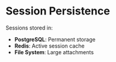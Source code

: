 # Session Persistence

Sessions stored in:
- **PostgreSQL**: Permanent storage
- **Redis**: Active session cache
- **File System**: Large attachments
